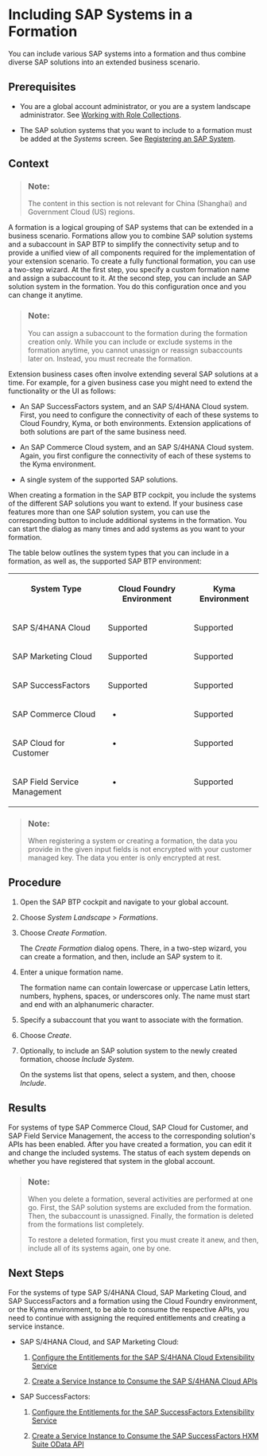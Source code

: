 <!-- loio68b04fa73aa740cb96ed380a85a4761a -->

# Including SAP Systems in a Formation

You can include various SAP systems into a formation and thus combine diverse SAP solutions into an extended business scenario.



<a name="loio68b04fa73aa740cb96ed380a85a4761a__prereq_b4m_xrd_jlb"/>

## Prerequisites

-   You are a global account administrator, or you are a system landscape administrator. See [Working with Role Collections](../50-administration-and-ops/working-with-role-collections-393ea0b.md).

-   The SAP solution systems that you want to include to a formation must be added at the *Systems* screen. See [Registering an SAP System](registering-an-sap-system-2ffdaff.md).




## Context

> ### Note:  
> The content in this section is not relevant for China \(Shanghai\) and Government Cloud \(US\) regions.

A formation is a logical grouping of SAP systems that can be extended in a business scenario. Formations allow you to combine SAP solution systems and a subaccount in SAP BTP to simplify the connectivity setup and to provide a unified view of all components required for the implementation of your extension scenario. To create a fully functional formation, you can use a two-step wizard. At the first step, you specify a custom formation name and assign a subaccount to it. At the second step, you can include an SAP solution system in the formation. You do this configuration once and you can change it anytime.

> ### Note:  
> You can assign a subaccount to the formation during the formation creation only. While you can include or exclude systems in the formation anytime, you cannot unassign or reassign subaccounts later on. Instead, you must recreate the formation.

Extension business cases often involve extending several SAP solutions at a time. For example, for a given business case you might need to extend the functionality or the UI as follows:

-   An SAP SuccessFactors system, and an SAP S/4HANA Cloud system. First, you need to configure the connectivity of each of these systems to Cloud Foundry, Kyma, or both environments. Extension applications of both solutions are part of the same business need.

-   An SAP Commerce Cloud system, and an SAP S/4HANA Cloud system. Again, you first configure the connectivity of each of these systems to the Kyma environment.

-   A single system of the supported SAP solutions.


When creating a formation in the SAP BTP cockpit, you include the systems of the different SAP solutions you want to extend. If your business case features more than one SAP solution system, you can use the corresponding button to include additional systems in the formation. You can start the dialog as many times and add systems as you want to your formation.

The table below outlines the system types that you can include in a formation, as well as, the supported SAP BTP environment:


<table>
<tr>
<th valign="top">

System Type



</th>
<th valign="top">

 Cloud Foundry Environment



</th>
<th valign="top">

 Kyma Environment



</th>
</tr>
<tr>
<td valign="top">

SAP S/4HANA Cloud



</td>
<td valign="top">

Supported



</td>
<td valign="top">

Supported



</td>
</tr>
<tr>
<td valign="top">

SAP Marketing Cloud



</td>
<td valign="top">

Supported



</td>
<td valign="top">

Supported



</td>
</tr>
<tr>
<td valign="top">

SAP SuccessFactors



</td>
<td valign="top">

Supported



</td>
<td valign="top">

Supported



</td>
</tr>
<tr>
<td valign="top">

SAP Commerce Cloud



</td>
<td valign="top">

-



</td>
<td valign="top">

Supported



</td>
</tr>
<tr>
<td valign="top">

SAP Cloud for Customer



</td>
<td valign="top">

-



</td>
<td valign="top">

Supported



</td>
</tr>
<tr>
<td valign="top">

SAP Field Service Management



</td>
<td valign="top">

-



</td>
<td valign="top">

Supported



</td>
</tr>
</table>

> ### Note:  
> When registering a system or creating a formation, the data you provide in the given input fields is not encrypted with your customer managed key. The data you enter is only encrypted at rest.



## Procedure

1.  Open the SAP BTP cockpit and navigate to your global account.

2.  Choose *System Landscape* \> *Formations*.

3.  Choose *Create Formation*.

    The *Create Formation* dialog opens. There, in a two-step wizard, you can create a formation, and then, include an SAP system to it.

4.  Enter a unique formation name.

    The formation name can contain lowercase or uppercase Latin letters, numbers, hyphens, spaces, or underscores only. The name must start and end with an alphanumeric character.

5.  Specify a subaccount that you want to associate with the formation.

6.  Choose *Create*.

7.  Optionally, to include an SAP solution system to the newly created formation, choose *Include System*.

    On the systems list that opens, select a system, and then, choose *Include*.




<a name="loio68b04fa73aa740cb96ed380a85a4761a__result_ll5_vsd_jlb"/>

## Results

For systems of type SAP Commerce Cloud, SAP Cloud for Customer, and SAP Field Service Management, the access to the corresponding solution's APIs has been enabled. After you have created a formation, you can edit it and change the included systems. The status of each system depends on whether you have registered that system in the global account.

> ### Note:  
> When you delete a formation, several activities are performed at one go. First, the SAP solution systems are excluded from the formation. Then, the subaccount is unassigned. Finally, the formation is deleted from the formations list completely.
> 
> To restore a deleted formation, first you must create it anew, and then, include all of its systems again, one by one.



<a name="loio68b04fa73aa740cb96ed380a85a4761a__postreq_jls_r5d_jlb"/>

## Next Steps

For the systems of type SAP S/4HANA Cloud, SAP Marketing Cloud, and SAP SuccessFactors and a formation using the Cloud Foundry environment, or the Kyma environment, to be able to consume the respective APIs, you need to continue with assigning the required entitlements and creating a service instance.

-   SAP S/4HANA Cloud, and SAP Marketing Cloud:

    1.  [Configure the Entitlements for the SAP S/4HANA Cloud Extensibility Service](configure-the-entitlements-for-the-sap-s-4hana-cloud-extensibility-service-65ad330.md)

    2.  [Create a Service Instance to Consume the SAP S/4HANA Cloud APIs](create-a-service-instance-to-consume-the-sap-s-4hana-cloud-apis-a735641.md)


-   SAP SuccessFactors:

    1.  [Configure the Entitlements for the SAP SuccessFactors Extensibility Service](configure-the-entitlements-for-the-sap-successfactors-extensibility-service-b01e625.md)

    2.  [Create a Service Instance to Consume the SAP SuccessFactors HXM Suite OData API](create-a-service-instance-to-consume-the-sap-successfactors-hxm-suite-odata-api-46c5ea1.md)



